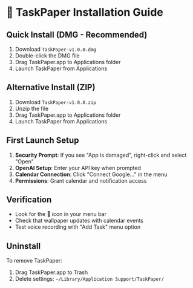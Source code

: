 # 📱 TaskPaper Installation Guide

## Quick Install (DMG - Recommended)
1. Download `TaskPaper-v1.0.0.dmg`
2. Double-click the DMG file
3. Drag TaskPaper.app to Applications folder
4. Launch TaskPaper from Applications

## Alternative Install (ZIP)
1. Download `TaskPaper-v1.0.0.zip`
2. Unzip the file
3. Drag TaskPaper.app to Applications folder
4. Launch TaskPaper from Applications

## First Launch Setup
1. **Security Prompt**: If you see "App is damaged", right-click and select "Open"
2. **OpenAI Setup**: Enter your API key when prompted
3. **Calendar Connection**: Click "Connect Google…" in the menu
4. **Permissions**: Grant calendar and notification access

## Verification
- Look for the 📝 icon in your menu bar
- Check that wallpaper updates with calendar events
- Test voice recording with "Add Task" menu option

## Uninstall
To remove TaskPaper:
1. Drag TaskPaper.app to Trash
2. Delete settings: `~/Library/Application Support/TaskPaper/`
